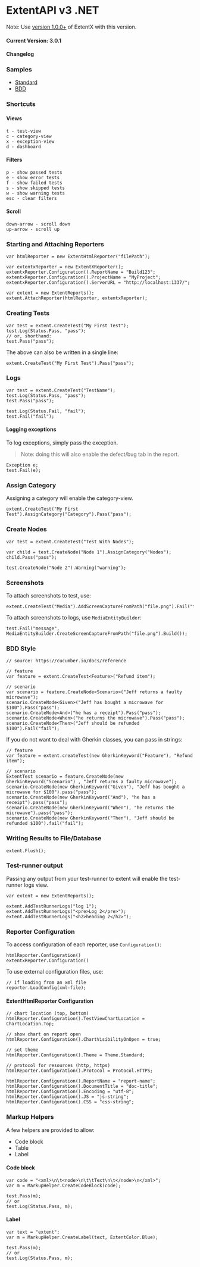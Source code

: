 # ExtentAPI v3 .NET

Note: Use [version 1.0.0+](https://github.com/anshooarora/extentx) of ExtentX with this version.

#### Current Version: 3.0.1

#### Changelog


### Samples

 * <a href='http://extentreports.com/os/3/extent.html'>Standard</a>
 * <a href='http://extentreports.com/os/3/bdd.html'>BDD</a>

### Shortcuts

#### Views

```
t - test-view
c - category-view
x - exception-view
d - dashboard
```

#### Filters

```
p - show passed tests
e - show error tests
f - show failed tests
s - show skipped tests
w - show warning tests
esc - clear filters
```

#### Scroll

```
down-arrow - scroll down
up-arrow - scroll up
```

### Starting and Attaching Reporters

```
var htmlReporter = new ExtentHtmlReporter("filePath");

var extentxReporter = new ExtentXReporter();
extentxReporter.Configuration().ReportName = "Build123";
extentxReporter.Configuration().ProjectName = "MyProject";
extentxReporter.Configuration().ServerURL = "http://localhost:1337/";

var extent = new ExtentReports();
extent.AttachReporter(htmlReporter, extentxReporter);
```

### Creating Tests

```
var test = extent.CreateTest("My First Test");
test.Log(Status.Pass, "pass");
// or, shorthand:
test.Pass("pass");
```

The above can also be written in a single line:

```
extent.CreateTest("My First Test").Pass("pass");
```

### Logs

```
var test = extent.CreateTest("TestName");
test.Log(Status.Pass, "pass");
test.Pass("pass");

test.Log(Status.Fail, "fail");
test.Fail("fail");
```

#### Logging exceptions

To log exceptions, simply pass the exception.

> Note: doing this will also enable the defect/bug tab in the report.

```
Exception e;
test.Fail(e);
```

### Assign Category

Assigning a category will enable the category-view.

```
extent.CreateTest("My First Test").AssignCategory("Category").Pass("pass");
```

### Create Nodes

```
var test = extent.CreateTest("Test With Nodes");

var child = test.CreateNode("Node 1").AssignCategory("Nodes");
child.Pass("pass");

test.CreateNode("Node 2").Warning("warning");
```

### Screenshots

To attach screenshots to test, use:

```
extent.CreateTest("Media").AddScreenCaptureFromPath("file.png").Fail("fail");
```

To attach screenshots to logs, use `MediaEntityBuilder`:

```
test.Fail("message", MediaEntityBuilder.CreateScreenCaptureFromPath("file.png").Build());
```

### BDD Style

```
// source: https://cucumber.io/docs/reference

// feature
var feature = extent.CreateTest<Feature>("Refund item");

// scenario
var scenario = feature.CreateNode<Scenario>("Jeff returns a faulty microwave");
scenario.CreateNode<Given>("Jeff has bought a microwave for $100").Pass("pass");
scenario.CreateNode<And>("he has a receipt").Pass("pass");
scenario.CreateNode<When>("he returns the microwave").Pass("pass");
scenario.CreateNode<Then>("Jeff should be refunded $100").Fail("fail");
```

If you do not want to deal with Gherkin classes, you can pass in strings:

```
// feature
var feature = extent.createTest(new GherkinKeyword("Feature"), "Refund item");

// scenario
ExtentTest scenario = feature.CreateNode(new GherkinKeyword("Scenario") , "Jeff returns a faulty microwave");
scenario.CreateNode(new GherkinKeyword("Given"), "Jeff has bought a microwave for $100").pass("pass");
scenario.CreateNode(new GherkinKeyword("And"), "he has a receipt").pass("pass");
scenario.CreateNode(new GherkinKeyword("When"), "he returns the microwave").pass("pass");
scenario.CreateNode(new GherkinKeyword("Then"), "Jeff should be refunded $100").fail("fail");
```

### Writing Results to File/Database

```
extent.Flush();
```

### Test-runner output

Passing any output from your test-runner to extent will enable the test-runner logs view.

```
var extent = new ExtentReports();

extent.AddTestRunnerLogs("log 1");
extent.AddTestRunnerLogs("<pre>Log 2</pre>");
extent.AddTestRunnerLogs("<h2>heading 2</h2>");
```

### Reporter Configuration

To access configuration of each reporter, use `Configuration()`:

```
htmlReporter.Configuration()
extentxReporter.Configuration()
```

To use external configuration files, use:

```
// if loading from an xml file
reporter.LoadConfig(xml-file);
```

#### ExtentHtmlReporter Configuration

```
// chart location (top, bottom)
htmlReporter.Configuration().TestViewChartLocation = ChartLocation.Top;

// show chart on report open
htmlReporter.Configuration().ChartVisibilityOnOpen = true;

// set theme
htmlReporter.Configuration().Theme = Theme.Standard;

// protocol for resources (http, https)
htmlReporter.Configuration().Protocol = Protocol.HTTPS;

htmlReporter.Configuration().ReportName = "report-name";
htmlReporter.Configuration().DocumentTitle = "doc-title";
htmlReporter.Configuration().Encoding = "utf-8";
htmlReporter.Configuration().JS = "js-string";
htmlReporter.Configuration().CSS = "css-string";
```

### Markup Helpers

A few helpers are provided to allow:

 * Code block
 * Table
 * Label

#### Code block

```
var code = "<xml>\n\t<node>\n\t\tText\n\t</node>\n</xml>";
var m = MarkupHelper.CreateCodeBlock(code);

test.Pass(m);
// or
test.Log(Status.Pass, m);
```

#### Label

```
var text = "extent";
var m = MarkupHelper.CreateLabel(text, ExtentColor.Blue);

test.Pass(m);
// or
test.Log(Status.Pass, m);
```
